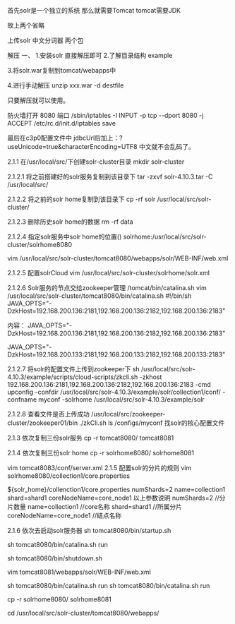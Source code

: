 首先solr是一个独立的系统
那么就需要Tomcat
tomcat需要JDK

故上两个省略

上传solr 中文分词器 两个包

解压
一、
1.安装solr
直接解压即可
2.了解目录结构
example

3.将solr.war复制到tomcat/webapps中

4.进行手动解压
unzip xxx.war -d destfile

只要解压就可以使用。



防火墙打开 8080 端口
/sbin/iptables -I INPUT -p tcp --dport 8080 -j ACCEPT
/etc/rc.d/init.d/iptables save

最后在c3p0配置文件中 jdbcUrl后加上：?useUnicode=true&amp;characterEncoding=UTF8 中文就不会乱码了。

<!-- coustom field -->
<field name="name_ik" type="text_ik" indexed="true" stroed="true"/>

<!-- coustom fieldType -->
<fieldType name="text_ik" class="solr.TextField">
	<analyzer type="index" org.wltea.analyzer.lucene.IKAnalyzer />
	<analyzer type="query" org.wltea.analyzer.lucene.IKAnalyzer />
</fieldType>




2.1.1	在/usr/local/src/下创建solr-cluster目录
mkdir solr-cluster

2.1.2.1	将之前搭建好的solr服务复制到该目录下
tar -zxvf solr-4.10.3.tar  -C /usr/local/src/


2.1.2.2	将之前的solr home复制到该目录下
cp -rf solr /usr/local/src/solr-cluster/

2.1.2.3	删除历史solr home的数据
rm -rf data

2.1.2.4	指定solr服务中solr home的位置()
solrhome:/usr/local/src/solr-cluster/solrhome8080

vim /usr/local/src/solr-cluster/tomcat8080/webapps/solr/WEB-INF/web.xml

2.1.2.5	配置solrCloud
vim /usr/local/src/solr-cluster/solrhome/solr.xml

2.1.2.6	Solr服务的节点交给zookeeper管理
/tomcat/bin/catalina.sh
vim /usr/local/src/solr-cluster/tomcat8080/bin/catalina.sh
#!/bin/sh
JAVA_OPTS="-DzkHost=192.168.200.136:2181,192.168.200.136:2182,192.168.200.136:2183"

内容：
JAVA_OPTS="-DzkHost=192.168.200.136:2181,192.168.200.136:2182,192.168.200.136:2183"

JAVA_OPTS="-DzkHost=192.168.200.133:2181,192.168.200.133:2182,192.168.200.133:2183"

2.1.2.7	将solr的配置文件上传到zookeeper下
sh /usr/local/src/solr-4.10.3/example/scripts/cloud-scripts/zkcli.sh -zkhost 192.168.200.136:2181,192.168.200.136:2182,192.168.200.136:2183 -cmd upconfig -confdir /usr/local/src/solr-4.10.3/example/solr/collection1/conf/ -confname myconf -solrhome /usr/local/src/solr-4.10.3/example/solr

2.1.2.8	查看文件是否上传成功
/usr/local/src/zookeeper-cluster/zookeeper01/bin
./zkCli.sh
ls /configs/myconf
找solr的核心配置文件


2.1.3	依次复制三份solr服务
cp -r tomcat8080/ tomcat8081

2.1.4	依次复制三份solr home
cp -r solrhome8080/ solrhome8081

vim tomcat8083/conf/server.xml
2.1.5	配置solr的分片的规则
vim solrhome8080/collection1/core.properties

${solr_home}/collenction1/core.properties
numShards=2
name=collection1
shard=shard1
coreNodeName=core_node1
以上参数说明
numShards=2 //分片数量
name=collection1 //core名称
shard=shard1 //所属分片
coreNodeName=core_node1 //结点名称

2.1.6	依次去启动solr服务器
sh tomcat8080/bin/startup.sh

sh tomcat8080/bin/catalina.sh run

sh tomcat8080/bin/shutdown.sh





vim tomcat8081/webapps/solr/WEB-INF/web.xml

sh tomcat8080/bin/catalina.sh run
sh tomcat8080/bin/catalina.sh run

cp -r  solrhome8080/ solrhome8081



cd /usr/local/src/solr-cluster/tomcat8080/webapps/